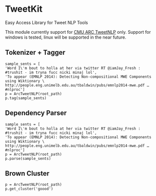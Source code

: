 # TweetKit
Easy Access Library for Tweet NLP Tools

This module currently support for [CMU ARC TweetNLP](http://www.cs.cmu.edu/~ark/TweetNLP/) only. 
Support for windows is tested, linux will be supported in the near future.

## Tokenizer + Tagger

```
sample_sents = [
'Word I\'m bout to holla at her via twitter RT @iamJay_Fresh : #trushit - im tryna fucc nicki minaj lol',
'To appear (EMNLP 2014): Detecting Non-compositional MWE Components using Wiktionary \
http://people.eng.unimelb.edu.au/tbaldwin/pubs/emnlp2014-mwe.pdf … #nlproc']
p = ArcTweetNLP(root_path)
p.tag(sample_sents)
```

## Dependency Parser

```
sample_sents = [
'Word I\'m bout to holla at her via twitter RT @iamJay_Fresh : #trushit - im tryna fucc nicki minaj lol',
'To appear (EMNLP 2014): Detecting Non-compositional MWE Components using Wiktionary \
http://people.eng.unimelb.edu.au/tbaldwin/pubs/emnlp2014-mwe.pdf … #nlproc']
p = ArcTweetNLP(root_path)
p.parse(sample_sents)
```

## Brown Cluster

```
p = ArcTweetNLP(root_path)
p.get_cluster('goood')
```

